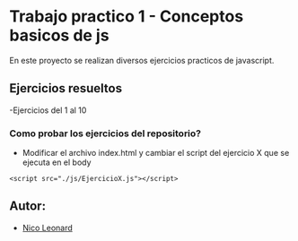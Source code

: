 # Trabajo practico 1 - Conceptos basicos de js
En este proyecto se realizan diversos ejercicios practicos de javascript.

## Ejercicios resueltos
-Ejercicios del 1 al 10

### Como probar los ejercicios del repositorio?
- Modificar el archivo index.html  y cambiar el script del ejercicio X que se ejecuta en el body
```
<script src="./js/EjercicioX.js"></script>
```

## Autor:
- [Nico Leonard](https://github.com/nicoleonard)
